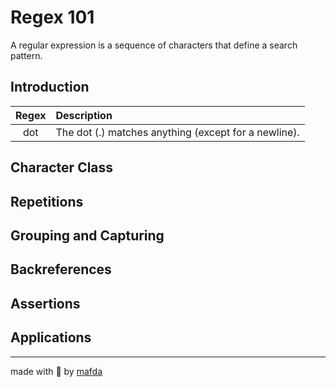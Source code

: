 # Regex 101

A regular expression is a sequence of characters that define a search pattern.

## Introduction

| Regex | Description |
| :---: | :---------- |
| dot   | The dot (.) matches anything (except for a newline). |

## Character Class

## Repetitions

## Grouping and Capturing

## Backreferences

## Assertions

## Applications

---

made with 💙 by [mafda](https://mafda.github.io/)
